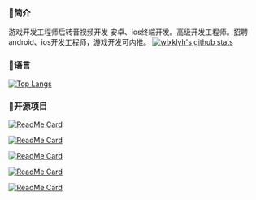 ### 👋简介
游戏开发工程师后转音视频开发 安卓、ios终端开发。高级开发工程师。招聘android、ios开发工程师，游戏开发可内推。
[![wlxklyh's github stats](https://github-readme-stats.vercel.app/api?username=wlxklyh&theme=tokyonight&show_icons=true)](https://github.com/wlxklyh/)

### 👋语言
[![Top Langs](https://github-readme-stats.vercel.app/api/top-langs/?username=wlxklyh&layout=compact&theme=tokyonight&show_icons=true)](https://github.com/wlxklyh/)

### 👋开源项目
[![ReadMe Card](https://github-readme-stats.vercel.app/api/pin/?username=wlxklyh&repo=SoftRenderer&theme=tokyonight&show_icons=true)](https://github.com/wlxklyh/SoftRenderer)

[![ReadMe Card](https://github-readme-stats.vercel.app/api/pin/?username=wlxklyh&repo=OpenglesStudy&theme=tokyonight&show_icons=true)](https://github.com/wlxklyh/OpenglesStudy)

[![ReadMe Card](https://github-readme-stats.vercel.app/api/pin/?username=wlxklyh&repo=book&theme=tokyonight&show_icons=true)](https://github.com/wlxklyh/book)

[![ReadMe Card](https://github-readme-stats.vercel.app/api/pin/?username=wlxklyh&repo=FFMpegStudy&theme=tokyonight&show_icons=true)](https://github.com/wlxklyh/FFMpegStudy)

[![ReadMe Card](https://github-readme-stats.vercel.app/api/pin/?username=wlxklyh&repo=picToCharcoal&theme=tokyonight&show_icons=true)](https://github.com/wlxklyh/picToCharcoal)
